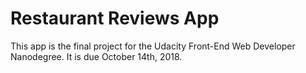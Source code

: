 # Restaurant Reviews App

This app is the final project for the Udacity Front-End Web Developer Nanodegree.  It is due October 14th, 2018.